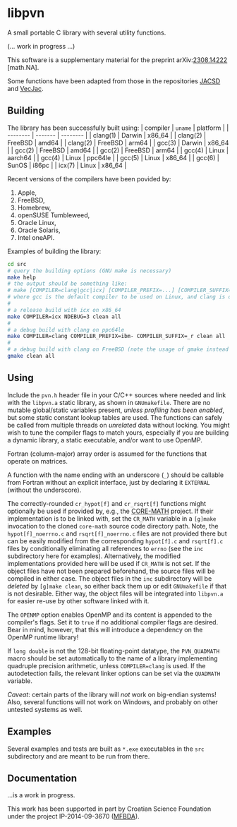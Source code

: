 # libpvn
A small portable C library with several utility functions.

(... work in progress ...)

This software is a supplementary material for the preprint
arXiv:[2308.14222](https://arxiv.org/abs/2308.14222 "Accurate complex Jacobi rotations") \[math.NA\].

Some functions have been adapted from those in the repositories [JACSD](https://github.com/venovako/JACSD) and [VecJac](https://github.com/venovako/VecJac).

## Building

The library has been successfully built using:
| compiler | `uname` | platform |
| -------- | ------- | -------- |
| clang(1) | Darwin  | x86_64   |
| clang(2) | FreeBSD | amd64    |
| clang(2) | FreeBSD | arm64    |
| gcc(3)   | Darwin  | x86_64   |
| gcc(2)   | FreeBSD | amd64    |
| gcc(2)   | FreeBSD | arm64    |
| gcc(4)   | Linux   | aarch64  |
| gcc(4)   | Linux   | ppc64le  |
| gcc(5)   | Linux   | x86_64   |
| gcc(6)   | SunOS   | i86pc    |
| icx(7)   | Linux   | x86_64   |

Recent versions of the compilers have been povided by:
1. Apple,
2. FreeBSD,
3. Homebrew,
4. openSUSE Tumbleweed,
5. Oracle Linux,
6. Oracle Solaris,
7. Intel oneAPI.

Examples of building the library:
```bash
cd src
# query the building options (GNU make is necessary)
make help
# the output should be something like:
# make [COMPILER=clang|gcc|icx] [COMPILER_PREFIX=...] [COMPILER_SUFFIX=...] [NDEBUG=0|1|2|3|...] [VECLEN=...] [CR_MATH=...] [OPENMP=...] [QUADMATH=...] [PROFILE=...] [all|clean|help]
# where gcc is the default compiler to be used on Linux, and clang is otherwise
#
# a release build with icx on x86_64
make COMPILER=icx NDEBUG=3 clean all
#
# a debug build with clang on ppc64le
make COMPILER=clang COMPILER_PREFIX=ibm- COMPILER_SUFFIX=_r clean all
#
# a debug build with clang on FreeBSD (note the usage of gmake instead of make)
gmake clean all
```

## Using

Include the `pvn.h` header file in your C/C++ sources where needed and link with the `libpvn.a` static library, as shown in `GNUmakefile`.
There are no mutable global/static variables present, *unless profiling has been enabled*, but some static constant lookup tables are used.
The functions can safely be called from multiple threads on *unrelated* data without locking.
You might wish to tune the compiler flags to match yours, especially if you are building a dynamic library, a static executable, and/or want to use OpenMP.

Fortran (column-major) array order is assumed for the functions that operate on matrices.

A function with the name ending with an underscore (`_`) should be callable from Fortran without an explicit interface, just by declaring it `EXTERNAL` (without the underscore).

The correctly-rounded `cr_hypot[f]` and `cr_rsqrt[f]` functions might optionally be used if provided by, e.g., the [CORE-MATH](https://core-math.gitlabpages.inria.fr) project.
If their implementation is to be linked with, set the `CR_MATH` variable in a `[g]make` invocation to the cloned `core-math` source code directory path.
Note, the `hypot[f]_noerrno.c` and `rsqrt[f]_noerrno.c` files are not provided there but can be easily modified from the corresponding `hypot[f].c` and `rsqrt[f].c` files by conditionally eliminating all references to `errno` (see the `inc` subdirectory here for examples).
Alternatively, the modified implementations provided here will be used if `CR_MATH` is not set.
If the object files have not been prepared beforehand, the source files will be compiled in either case.
The object files in the `inc` subdirectory will be *deleted* by `[g]make clean`, so either back them up or edit `GNUmakefile` if that is not desirable.
Either way, the object files will be integrated into `libpvn.a` for easier re-use by other software linked with it.

The `OPENMP` option enables OpenMP and its content is appended to the compiler's flags.
Set it to `true` if no additional compiler flags are desired.
Bear in mind, however, that this will introduce a dependency on the OpenMP runtime library!

If `long double` is not the 128-bit floating-point datatype, the `PVN_QUADMATH` macro should be set automatically to the name of a library implementing quadruple precision arithmetic, unless `COMPILER=clang` is used.
If the autodetection fails, the relevant linker options can be set via the `QUADMATH` variable.

*Caveat*: certain parts of the library will *not* work on big-endian systems!
Also, several functions will not work on Windows, and probably on other untested systems as well.

## Examples

Several examples and tests are built as `*.exe` executables in the `src` subdirectory and are meant to be run from there.

## Documentation

...is a work in progress.

This work has been supported in part by Croatian Science Foundation under the project IP-2014-09-3670 ([MFBDA](https://web.math.pmf.unizg.hr/mfbda/)).

